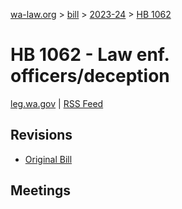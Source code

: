 [wa-law.org](/) > [bill](/bill/) > [2023-24](/bill/2023-24/) > [HB 1062](/bill/2023-24/hb/1062/)

# HB 1062 - Law enf. officers/deception
[leg.wa.gov](https://app.leg.wa.gov/billsummary?BillNumber=1062&Year=2023&Initiative=false) | [RSS Feed](./rss.xml)

## Revisions
* [Original Bill](1/)

## Meetings